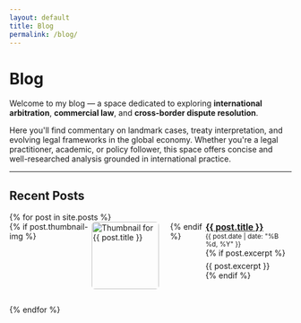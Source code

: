 ```yaml
---
layout: default
title: Blog
permalink: /blog/
---
```


# Blog

Welcome to my blog — a space dedicated to exploring **international arbitration**, **commercial law**, and **cross-border dispute resolution**.

Here you'll find commentary on landmark cases, treaty interpretation, and evolving legal frameworks in the global economy. Whether you're a legal practitioner, academic, or policy follower, this space offers concise and well-researched analysis grounded in international practice.

---

## Recent Posts

<ul style="list-style: none; padding: 0;">
  {% for post in site.posts %}
    <li style="display: flex; align-items: flex-start; margin-bottom: 2em;">
      {% if post.thumbnail-img %}
        <img src="{{ post.thumbnail-img }}" alt="Thumbnail for {{ post.title }}" style="width: 120px; height: auto; margin-right: 20px; border-radius: 6px;" />
      {% endif %}
      <div>
        <a href="{{ post.url }}"><strong style="font-size: 1.1em;">{{ post.title }}</strong></a><br />
        <small>{{ post.date | date: "%B %d, %Y" }}</small><br />
        {% if post.excerpt %}
          <p style="margin-top: 6px; margin-bottom: 0;">{{ post.excerpt }}</p>
        {% endif %}
      </div>
    </li>
  {% endfor %}
</ul>
